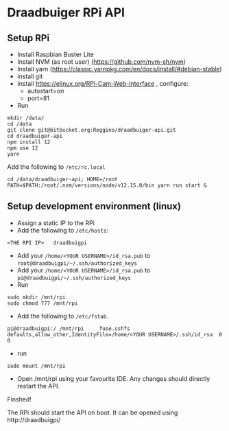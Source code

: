 # Draadbuiger RPi API

## Setup RPi

- Install Raspbian Buster Lite
- Install NVM (as root user)  (https://github.com/nvm-sh/nvm)
- Install yarn (https://classic.yarnpkg.com/en/docs/install/#debian-stable)
- install git
- Install https://elinux.org/RPi-Cam-Web-Interface , configure:
  - autostart=on
  - port=81
- Run 
```
mkdir /data/
cd /data
git clone git@bitbucket.org:Reggino/draadbuiger-api.git
cd draadbuiger-api
npm install 12
npm use 12
yarn
```
Add the following to `/etc/rc.local`
```
cd /data/draadbuiger-api; HOME=/root PATH=$PATH:/root/.nvm/versions/node/v12.15.0/bin yarn run start &
```

## Setup development environment (linux)

- Assign a static IP to the RPi 
- Add the following to `/etc/hosts`: 
```
<THE RPI IP>   draadbuigpi
```
- Add your `/home/<YOUR USERNAME>/id_rsa.pub` to `root@draadbuigpi/~/.ssh/authorized_keys`
- Add your `/home/<YOUR USERNAME>/id_rsa.pub` to `pi@draadbuigpi/~/.ssh/authorized_keys`
- Run
```
sudo mkdir /mnt/rpi
sudo chmod 777 /mnt/rpi
```
- Add the following to ```/etc/fstab```.

```
pi@draadbuigpi:/ /mnt/rpi     fuse.sshfs      defaults,allow_other,IdentityFile=/home/<YOUR USERNAME>/.ssh/id_rsa  0   0
```
- run
```
sudo mount /mnt/rpi
```

- Open /mnt/rpi using your favourite IDE. Any changes should directly restart the API.  

Finshed! 

The RPi should start the API on boot. It can be opened using http://draadbuigpi/

